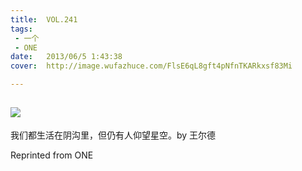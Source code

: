 ```yaml
---
title:	VOL.241
tags:
 - 一个
 - ONE
date:	2013/06/5 1:43:38
cover:	http://image.wufazhuce.com/FlsE6qL8gft4pNfnTKARkxsf83Mi

---
```

![](http://image.wufazhuce.com/FlsE6qL8gft4pNfnTKARkxsf83Mi)
---

我们都生活在阴沟里，但仍有人仰望星空。by 王尔德
 
Reprinted from ONE
